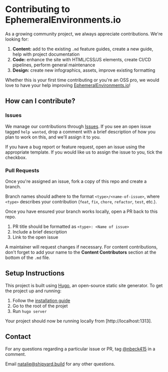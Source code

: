 # Contributing to EphemeralEnvironments.io

As a growing community project, we always appreciate contributions. We're looking for:

1. **Content:** add to the existing `.md` feature guides, create a new guide, help with project documentation
2. **Code:** enhance the site with HTML/CSS/JS elements, create CI/CD pipelines, perform general maintenance
3. **Design:** create new infographics, assets, improve existing formatting

Whether this is your first time contributing or you're an OSS pro, we would love to have your help improving [EphemeralEnvironments.io](https://ephemeralenvironments.io)!

## How can I contribute?

### Issues

We manage our contributions through [Issues](https://github.com/ephemeralenvironments/ephemeralenvironments/issues). If you see an open issue tagged `help wanted`, drop a comment with a brief description of how you plan to work on this, and we'll assign it to you.

If you have a bug report or feature request, open an issue using the appropriate template. If you would like us to assign the issue to you, tick the checkbox.

### Pull Requests

Once you're assigned an issue, fork a copy of this repo and create a branch. 

Branch names should adhere to the format `<type>/<name-of-issue>`, where `<type>` describes your contribution (`feat`, `fix`, `chore`, `refactor`, `test`, etc.). 

Once you have ensured your branch works locally, open a PR back to this repo.
1. PR title should be formatted as `<type>: <Name of issue>`
2. Include a brief description
3. Link to the open issue

A maintainer will request changes if necessary. For content contributions, don't forget to add your name to the **Content Contributors** section at the bottom of the `.md` file.

## Setup Instructions

This project is built using [Hugo](https://gohugo.io/), an open-source static site generator. To get the project up and running:

1. Follow the [installation guide](https://gohugo.io/installation/)
2. Go to the root of the projet
3. Run `hugo server`

Your project should now be running locally from [http://localhost:1313].

## Contact

For any questions regarding a particular issue or PR, tag [@nbeck415](https://github.com/nbeck415) in a comment.

Email natalie@shipyard.build for any other questions.

